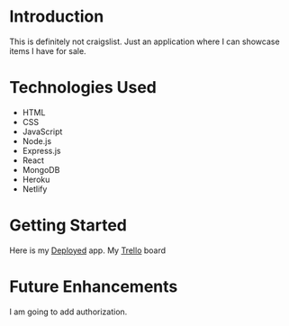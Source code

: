 # Introduction

This is definitely not craigslist. Just an application where I can showcase items I have for sale.

# Technologies Used

- HTML
- CSS
- JavaScript
- Node.js
- Express.js
- React
- MongoDB
- Heroku 
- Netlify

# Getting Started

Here is my [Deployed](https://notcraigslist-a539bd.netlify.app/) app.
My [Trello](https://trello.com/b/yW1y5aiV/project-3) board

# Future Enhancements

I am going to add authorization.